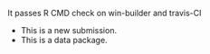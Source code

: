 It passes R CMD check on win-builder and travis-CI

* This is a new submission.
* This is a data package.